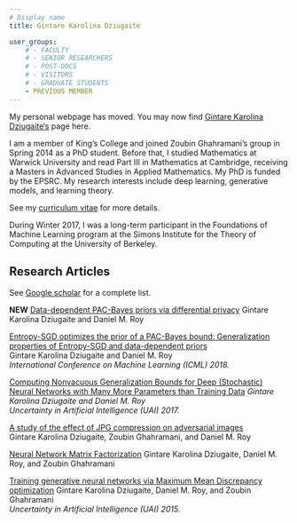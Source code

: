 ```yaml
---
# Display name
title: Gintare Karolina Dziugaite

user_groups:
    # - FACULTY
    # - SENIOR RESEARCHERS
    # - POST-DOCS
    # - VISITORS
    # - GRADUATE STUDENTS
    - PREVIOUS MEMBER
---
```


My personal webpage has moved. You may now find [Gintare Karolina Dziugaite‘s](https://gkdz.org/) page here.

I am a member of King’s College and joined Zoubin Ghahramani’s group in Spring 2014 as a PhD student. Before that, I studied Mathematics at Warwick University and read Part III in Mathematics at Cambridge, receiving a Masters in Advanced Studies in Applied Mathematics. My PhD is funded by the EPSRC. My research interests include deep learning, generative models, and learning theory.

See my [curriculum vitae](https://drive.google.com/file/d/0B97F2eFg4l-XemxkRTRGemxBZnc/view?usp=sharing) for more details.

During Winter 2017, I was a long-term participant in the Foundations of Machine Learning program at the Simons Institute for the Theory of Computing at the University of Berkeley.

## Research Articles

See [Google scholar](https://scholar.google.com/citations?user=5K1QB_8AAAAJ&hl=en) for a complete list.

**NEW** [Data-dependent PAC-Bayes priors via differential privacy](https://arxiv.org/abs/1802.09583)
Gintare Karolina Dziugaite and Daniel M. Roy

[Entropy-SGD optimizes the prior of a PAC-Bayes bound: Generalization properties of Entropy-SGD and data-dependent priors](https://arxiv.org/abs/1712.09376) <br>
Gintare Karolina Dziugaite and Daniel M. Roy<br>
_International Conference on Machine Learning (ICML) 2018._

[Computing Nonvacuous Generalization Bounds for Deep (Stochastic) Neural Networks with Many More Parameters than Training Data](https://arxiv.org/abs/1703.11008s)
_Gintare Karolina Dziugaite and Daniel M. Roy_<br>
_Uncertainty in Artificial Intelligence (UAI) 2017._<br>

[A study of the effect of JPG compression on adversarial images](https://arxiv.org/abs/1608.00853)<br>
Gintare Karolina Dziugaite, Zoubin Ghahramani, and Daniel M. Roy

[Neural Network Matrix Factorization](https://arxiv.org/abs/1608.00853)
Gintare Karolina Dziugaite, Daniel M. Roy, and Zoubin Ghahramani

[Training generative neural networks via Maximum Mean Discrepancy optimization](http://arxiv.org/abs/1505.03906)
Gintare Karolina Dziugaite, Daniel M. Roy, and Zoubin Ghahramani<br>
_Uncertainty in Artificial Intelligence (UAI) 2015._